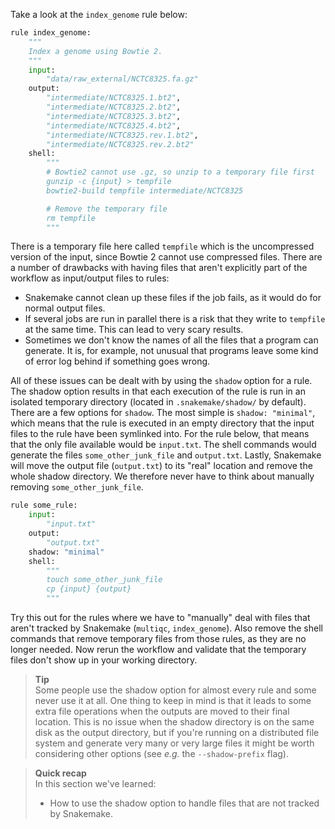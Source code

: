 Take a look at the `index_genome` rule below:

```python
rule index_genome:
    """
    Index a genome using Bowtie 2.
    """
    input:
        "data/raw_external/NCTC8325.fa.gz"
    output:
        "intermediate/NCTC8325.1.bt2",
        "intermediate/NCTC8325.2.bt2",
        "intermediate/NCTC8325.3.bt2",
        "intermediate/NCTC8325.4.bt2",
        "intermediate/NCTC8325.rev.1.bt2",
        "intermediate/NCTC8325.rev.2.bt2"
    shell:
        """
        # Bowtie2 cannot use .gz, so unzip to a temporary file first
        gunzip -c {input} > tempfile
        bowtie2-build tempfile intermediate/NCTC8325

        # Remove the temporary file
        rm tempfile
        """
```

There is a temporary file here called `tempfile` which is the uncompressed
version of the input, since Bowtie 2 cannot use compressed files. There are
a number of drawbacks with having files that aren't explicitly part of the
workflow as input/output files to rules:

* Snakemake cannot clean up these files if the job fails, as it would do for
  normal output files.
* If several jobs are run in parallel there is a risk that they write to
  `tempfile` at the same time. This can lead to very scary results.
* Sometimes we don't know the names of all the files that a program can
  generate. It is, for example, not unusual that programs leave some kind of
  error log behind if something goes wrong.

All of these issues can be dealt with by using the `shadow` option for a rule.
The shadow option results in that each execution of the rule is run in an
isolated temporary directory (located in `.snakemake/shadow/` by default).
There are a few options for `shadow`. The most simple is `shadow: "minimal"`,
which means that the rule is executed in an empty directory that the input
files to the rule have been symlinked into. For the rule below, that means that
the only file available would be `input.txt`. The shell commands would generate
the files `some_other_junk_file` and `output.txt`. Lastly, Snakemake will move
the output file (`output.txt`) to its "real" location and remove the whole
shadow directory. We therefore never have to think about manually removing
`some_other_junk_file`.

```python
rule some_rule:
    input:
        "input.txt"
    output:
        "output.txt"
    shadow: "minimal"
    shell:
        """
        touch some_other_junk_file
        cp {input} {output}
        """
```

Try this out for the rules where we have to "manually" deal with files that
aren't tracked by Snakemake (`multiqc`, `index_genome`). Also remove the shell
commands that remove temporary files from those rules, as they are no longer
needed. Now rerun the workflow and validate that the temporary files don't show
up in your working directory.

> **Tip** <br>
> Some people use the shadow option for almost every rule and some never
> use it at all. One thing to keep in mind is that it leads to some extra file
> operations when the outputs are moved to their final location. This is no
> issue when the shadow directory is on the same disk as the output directory,
> but if you're running on a distributed file system and generate very many
> or very large files it might be worth considering other options (see *e.g.*
> the `--shadow-prefix` flag).

> **Quick recap** <br>
> In this section we've learned:
>
> - How to use the shadow option to handle files that are not tracked by Snakemake.
